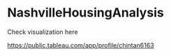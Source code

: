# NashvilleHousingAnalysis

Check visualization here

https://public.tableau.com/app/profile/chintan6163


